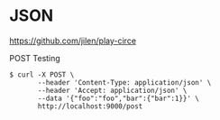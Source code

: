 # JSON

https://github.com/jilen/play-circe

POST Testing

```
$ curl -X POST \
       --header 'Content-Type: application/json' \
       --header 'Accept: application/json' \
       --data '{"foo":"foo","bar":{"bar":1}}' \
       http://localhost:9000/post
```
